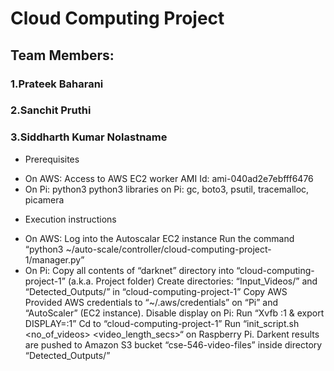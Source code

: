 # Cloud Computing Project
## Team Members:
### 1.Prateek Baharani
### 2.Sanchit Pruthi
### 3.Siddharth Kumar Nolastname


* Prerequisites 
- On AWS:
    Access to AWS
    EC2 worker AMI Id: ami-040ad2e7ebfff6476
- On Pi:
    python3
    python3 libraries on Pi: gc, boto3, psutil, tracemalloc, picamera

* Execution instructions
- On AWS:
  Log into the Autoscalar EC2 instance
  Run the command “python3 ~/auto-scale/controller/cloud-computing-project-1/manager.py”
- On Pi:
  Copy all contents of “darknet” directory into “cloud-computing-project-1” (a.k.a. Project folder)
  Create directories: “Input_Videos/” and “Detected_Outputs/” in “cloud-computing-project-1”
  Copy AWS Provided AWS credentials to “~/.aws/credentials” on “Pi” and “AutoScaler” (EC2 instance).
  Disable display on Pi: Run “Xvfb :1 & export DISPLAY=:1”
  Cd to “cloud-computing-project-1”
  Run “init_script.sh <no_of_videos> <video_length_secs>“ on Raspberry Pi. 
  Darkent results are pushed to Amazon S3 bucket “cse-546-video-files” inside directory “Detected_Outputs/”
